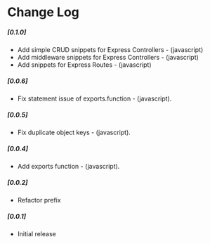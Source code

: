 # Change Log
##### [0.1.0] 
- Add simple CRUD snippets for Express Controllers - (javascript)
- Add middleware snippets for Express Controllers - (javascript)
- Add snippets for Express Routes - (javascript)
##### [0.0.6] 
- Fix statement issue of exports.function - (javascript).
##### [0.0.5] 
- Fix duplicate object keys - (javascript).
##### [0.0.4]
- Add exports function - (javascript).
##### [0.0.2]
- Refactor prefix
##### [0.0.1]
- Initial release

